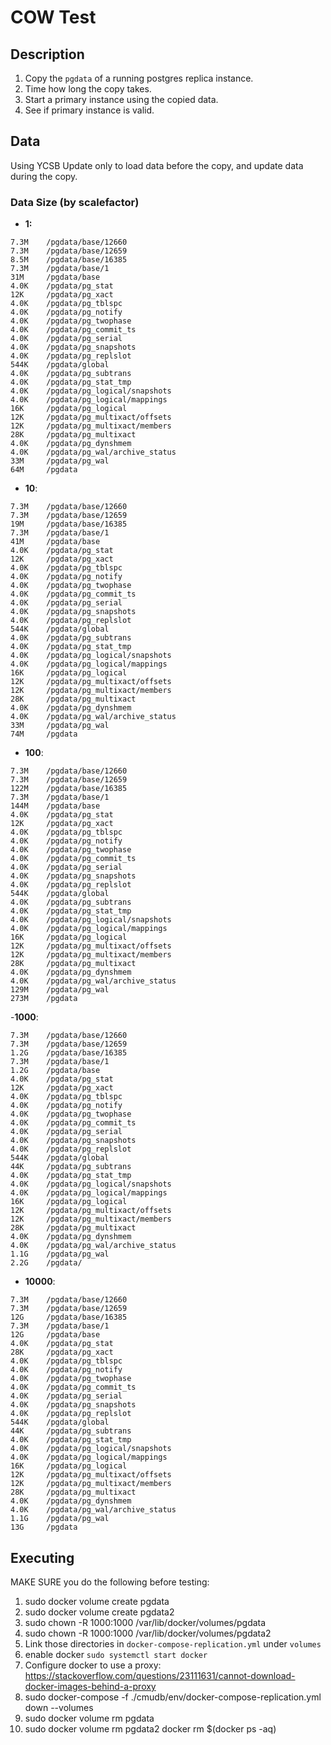# COW Test

## Description
1. Copy the `pgdata` of a running postgres replica instance.
2. Time how long the copy takes.
3. Start a primary instance using the copied data.
4. See if primary instance is valid.

## Data
Using YCSB Update only to load data before the copy, and update data during the copy.
### Data Size (by scalefactor)
- **1:**
```
7.3M    /pgdata/base/12660
7.3M    /pgdata/base/12659
8.5M    /pgdata/base/16385
7.3M    /pgdata/base/1
31M     /pgdata/base
4.0K    /pgdata/pg_stat
12K     /pgdata/pg_xact
4.0K    /pgdata/pg_tblspc
4.0K    /pgdata/pg_notify
4.0K    /pgdata/pg_twophase
4.0K    /pgdata/pg_commit_ts
4.0K    /pgdata/pg_serial
4.0K    /pgdata/pg_snapshots
4.0K    /pgdata/pg_replslot
544K    /pgdata/global
4.0K    /pgdata/pg_subtrans
4.0K    /pgdata/pg_stat_tmp
4.0K    /pgdata/pg_logical/snapshots
4.0K    /pgdata/pg_logical/mappings
16K     /pgdata/pg_logical
12K     /pgdata/pg_multixact/offsets
12K     /pgdata/pg_multixact/members
28K     /pgdata/pg_multixact
4.0K    /pgdata/pg_dynshmem
4.0K    /pgdata/pg_wal/archive_status
33M     /pgdata/pg_wal
64M     /pgdata
```
- **10**:
```
7.3M    /pgdata/base/12660
7.3M    /pgdata/base/12659
19M     /pgdata/base/16385
7.3M    /pgdata/base/1
41M     /pgdata/base
4.0K    /pgdata/pg_stat
12K     /pgdata/pg_xact
4.0K    /pgdata/pg_tblspc
4.0K    /pgdata/pg_notify
4.0K    /pgdata/pg_twophase
4.0K    /pgdata/pg_commit_ts
4.0K    /pgdata/pg_serial
4.0K    /pgdata/pg_snapshots
4.0K    /pgdata/pg_replslot
544K    /pgdata/global
4.0K    /pgdata/pg_subtrans
4.0K    /pgdata/pg_stat_tmp
4.0K    /pgdata/pg_logical/snapshots
4.0K    /pgdata/pg_logical/mappings
16K     /pgdata/pg_logical
12K     /pgdata/pg_multixact/offsets
12K     /pgdata/pg_multixact/members
28K     /pgdata/pg_multixact
4.0K    /pgdata/pg_dynshmem
4.0K    /pgdata/pg_wal/archive_status
33M     /pgdata/pg_wal
74M     /pgdata
```
- **100**:
```
7.3M    /pgdata/base/12660
7.3M    /pgdata/base/12659
122M    /pgdata/base/16385
7.3M    /pgdata/base/1
144M    /pgdata/base
4.0K    /pgdata/pg_stat
12K     /pgdata/pg_xact
4.0K    /pgdata/pg_tblspc
4.0K    /pgdata/pg_notify
4.0K    /pgdata/pg_twophase
4.0K    /pgdata/pg_commit_ts
4.0K    /pgdata/pg_serial
4.0K    /pgdata/pg_snapshots
4.0K    /pgdata/pg_replslot
544K    /pgdata/global
4.0K    /pgdata/pg_subtrans
4.0K    /pgdata/pg_stat_tmp
4.0K    /pgdata/pg_logical/snapshots
4.0K    /pgdata/pg_logical/mappings
16K     /pgdata/pg_logical
12K     /pgdata/pg_multixact/offsets
12K     /pgdata/pg_multixact/members
28K     /pgdata/pg_multixact
4.0K    /pgdata/pg_dynshmem
4.0K    /pgdata/pg_wal/archive_status
129M    /pgdata/pg_wal
273M    /pgdata
```
-**1000**:
```
7.3M    /pgdata/base/12660
7.3M    /pgdata/base/12659
1.2G    /pgdata/base/16385
7.3M    /pgdata/base/1
1.2G    /pgdata/base
4.0K    /pgdata/pg_stat
12K     /pgdata/pg_xact
4.0K    /pgdata/pg_tblspc
4.0K    /pgdata/pg_notify
4.0K    /pgdata/pg_twophase
4.0K    /pgdata/pg_commit_ts
4.0K    /pgdata/pg_serial
4.0K    /pgdata/pg_snapshots
4.0K    /pgdata/pg_replslot
544K    /pgdata/global
44K     /pgdata/pg_subtrans
4.0K    /pgdata/pg_stat_tmp
4.0K    /pgdata/pg_logical/snapshots
4.0K    /pgdata/pg_logical/mappings
16K     /pgdata/pg_logical
12K     /pgdata/pg_multixact/offsets
12K     /pgdata/pg_multixact/members
28K     /pgdata/pg_multixact
4.0K    /pgdata/pg_dynshmem
4.0K    /pgdata/pg_wal/archive_status
1.1G    /pgdata/pg_wal
2.2G    /pgdata/
```
- **10000**:
```
7.3M    /pgdata/base/12660
7.3M    /pgdata/base/12659
12G     /pgdata/base/16385
7.3M    /pgdata/base/1
12G     /pgdata/base
4.0K    /pgdata/pg_stat
28K     /pgdata/pg_xact
4.0K    /pgdata/pg_tblspc
4.0K    /pgdata/pg_notify
4.0K    /pgdata/pg_twophase
4.0K    /pgdata/pg_commit_ts
4.0K    /pgdata/pg_serial
4.0K    /pgdata/pg_snapshots
4.0K    /pgdata/pg_replslot
544K    /pgdata/global
44K     /pgdata/pg_subtrans
4.0K    /pgdata/pg_stat_tmp
4.0K    /pgdata/pg_logical/snapshots
4.0K    /pgdata/pg_logical/mappings
16K     /pgdata/pg_logical
12K     /pgdata/pg_multixact/offsets
12K     /pgdata/pg_multixact/members
28K     /pgdata/pg_multixact
4.0K    /pgdata/pg_dynshmem
4.0K    /pgdata/pg_wal/archive_status
1.1G    /pgdata/pg_wal
13G     /pgdata
```

## Executing
MAKE SURE you do the following before testing:
1. sudo docker volume create pgdata
2. sudo docker volume create pgdata2
3. sudo chown -R 1000:1000 /var/lib/docker/volumes/pgdata
4. sudo chown -R 1000:1000 /var/lib/docker/volumes/pgdata2
5. Link those directories in `docker-compose-replication.yml` under `volumes`
6. enable docker `sudo systemctl start docker`
7. Configure docker to use a proxy: https://stackoverflow.com/questions/23111631/cannot-download-docker-images-behind-a-proxy
8. sudo docker-compose -f ./cmudb/env/docker-compose-replication.yml down --volumes
9. sudo docker volume rm pgdata
10. sudo docker volume rm pgdata2
    docker rm $(docker ps -aq)
